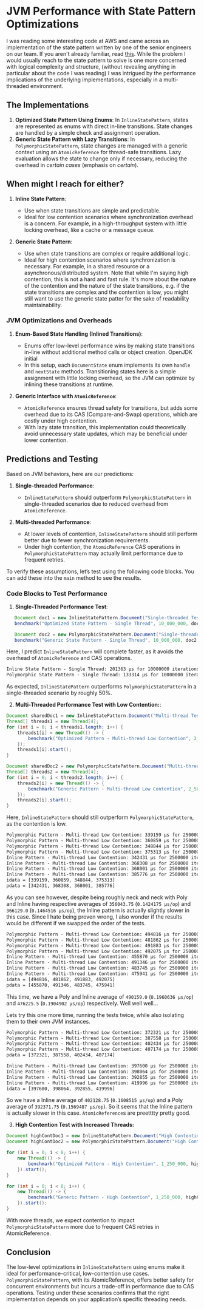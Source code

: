 # JVM Performance with State Pattern Optimizations

I was reading some interesting code at AWS and came across an implementation of the state pattern written by one of the senior engineers on our team. If you aren't already familiar, read [this](https://refactoring.guru/design-patterns/state). While the problem I would usually reach to the state pattern to solve is one more concerned with logical complexity and structure, (without revealing anything in particular about the code I was reading) I was intrigued by the performance implications of the underlying implementations, especially in a multi-threaded environment.

## The Implementations

1. **Optimized State Pattern Using Enums**: In `InlineStatePattern`, states are represented as enums with direct in-line transitions. State changes are handled by a simple check and assignment operation.
2. **Generic State Pattern with Lazy Transitions**: In `PolymorphicStatePattern`, state changes are managed with a generic context using an `AtomicReference` for thread-safe transitions. Lazy evaluation allows the state to change only if necessary, reducing the overhead in *certain cases* (emphasis on *certain*).

## When might I reach for either?

1. **Inline State Pattern**:
   - Use when state transitions are simple and predictable.
   - Ideal for low contention scenarios where synchronization overhead is a concern. For example, in a high-throughput system with little locking overhead, like a cache or a message queue.

2. **Generic State Pattern**:
   - Use when state transitions are complex or require additional logic.
   - Ideal for high contention scenarios where synchronization is necessary. For example, in a shared resource or a asynchronous/distributed system. Note that while I'm saying high contention, this is not a hard and fast rule. It's more about the nature of the contention and the nature of the state transitions, e.g. if the state transitions are complex and the contention is low, you might still want to use the generic state patter for the sake of readability maintainability.

### JVM Optimizations and Overheads

1. **Enum-Based State Handling (Inlined Transitions)**:
   - Enums offer low-level performance wins by making state transitions in-line without additional method calls or object creation. OpenJDK initial
   - In this setup, each `DocumentState` enum implements its own `handle` and `nextState` methods. Transitioning states here is a simple assignment with little locking overhead, so the JVM can optimize by inlining these transitions at runtime.

2. **Generic Interface with `AtomicReference`**:
   - `AtomicReference` ensures thread safety for transitions, but adds some overhead due to its CAS (Compare-and-Swap) operations, which are costly under high contention.
   - With lazy state transition, this implementation could theoretically avoid unnecessary state updates, which may be beneficial under lower contention.

## Predictions and Testing

Based on JVM behaviors, here are our predictions:

1. **Single-threaded Performance**:
   - `InlineStatePattern` should outperform `PolymorphicStatePattern` in single-threaded scenarios due to reduced overhead from `AtomicReference`.

2. **Multi-threaded Performance**:
   - At lower levels of contention, `InlineStatePattern` should still perform better due to fewer synchronization requirements.
   - Under high contention, the `AtomicReference` CAS operations in `PolymorphicStatePattern` may actually limit performance due to frequent retries.

To verify these assumptions, let’s test using the following code blocks. You can add these into the `main` method to see the results.

### Code Blocks to Test Performance

1. **Single-Threaded Performance Test**:

```java
   Document doc1 = new InlineStatePattern.Document("Single-threaded Test");
   benchmark("Optimized State Pattern - Single Thread", 10_000_000, doc1::handleState);

   Document doc2 = new PolymorphicStatePattern.Document("Single-threaded Test");
   benchmark("Generic State Pattern - Single Thread", 10_000_000, doc2::handleState);
```

Here, I predict `InlineStatePattern` will complete faster, as it avoids the overhead of `AtomicReference` and CAS operations.

```txt
Inline State Pattern - Single Thread: 201363 µs for 10000000 iterations (0.02 µs/op) - Last result: Published: Single-threaded Test
Polymorphic State Pattern - Single Thread: 133314 µs for 10000000 iterations (0.01 µs/op) - Last result: Published: Single-threaded Test
```

As expected, `InlineStatePattern` outperforms `PolymorphicStatePattern` in a single-threaded scenario by roughly 50%.

2. **Multi-Threaded Performance Test with Low Contention:**:

```java
Document sharedDoc1 = new InlineStatePattern.Document("Multi-thread Test");
Thread[] threads1 = new Thread[4];
for (int i = 0; i < threads1.length; i++) {
    threads1[i] = new Thread(() -> {
        benchmark("Optimized Pattern - Multi-thread Low Contention", 2_500_000, sharedDoc1::handleState);
    });
    threads1[i].start();
}

Document sharedDoc2 = new PolymorphicStatePattern.Document("Multi-thread Test");
Thread[] threads2 = new Thread[4];
for (int i = 0; i < threads2.length; i++) {
    threads2[i] = new Thread(() -> {
        benchmark("Generic Pattern - Multi-thread Low Contention", 2_500_000, sharedDoc2::handleState);
    });
    threads2[i].start();
}
```

Here, `InlineStatePattern` should still outperform `PolymorphicStatePattern`, as the contention is low.

```txt
Polymorphic Pattern - Multi-thread Low Contention: 339159 µs for 2500000 iterations (0.14 µs/op) - Last result: Published: Multi-thread Test
Polymorphic Pattern - Multi-thread Low Contention: 360859 µs for 2500000 iterations (0.14 µs/op) - Last result: Published: Multi-thread Test
Polymorphic Pattern - Multi-thread Low Contention: 348844 µs for 2500000 iterations (0.14 µs/op) - Last result: Published: Multi-thread Test
Polymorphic Pattern - Multi-thread Low Contention: 375313 µs for 2500000 iterations (0.15 µs/op) - Last result: Published: Multi-thread Test
Inline Pattern - Multi-thread Low Contention: 342431 µs for 2500000 iterations (0.14 µs/op) - Last result: Published: Multi-thread Test
Inline Pattern - Multi-thread Low Contention: 368308 µs for 2500000 iterations (0.15 µs/op) - Last result: Published: Multi-thread Test
Inline Pattern - Multi-thread Low Contention: 368001 µs for 2500000 iterations (0.15 µs/op) - Last result: Published: Multi-thread Test
Inline Pattern - Multi-thread Low Contention: 385776 µs for 2500000 iterations (0.15 µs/op) - Last result: Published: Multi-thread Test
idata = [339159, 360859, 348844, 375313]
pdata = [342431, 368308, 368001, 385776]
```

As you can see however, despite being roughly neck and neck with Poly and Inline having respective averages of `356043.75` (`0.1424175 µs/op`) and `366129.0` (`0.1464516 µs/op`), the Inline pattern is actually slightly slower in this case. Since I hate being proven wrong, I also wonder if the results would be different if we swapped the order of the tests.

```txt
Polymorphic Pattern - Multi-thread Low Contention: 494816 µs for 2500000 iterations (0.20 µs/op) - Last result: Published: Multi-thread Test
Polymorphic Pattern - Multi-thread Low Contention: 481862 µs for 2500000 iterations (0.19 µs/op) - Last result: Published: Multi-thread Test
Polymorphic Pattern - Multi-thread Low Contention: 491883 µs for 2500000 iterations (0.20 µs/op) - Last result: Published: Multi-thread Test
Polymorphic Pattern - Multi-thread Low Contention: 492075 µs for 2500000 iterations (0.20 µs/op) - Last result: Published: Multi-thread Test
Inline Pattern - Multi-thread Low Contention: 455870 µs for 2500000 iterations (0.18 µs/op) - Last result: Published: Multi-thread Test
Inline Pattern - Multi-thread Low Contention: 491346 µs for 2500000 iterations (0.20 µs/op) - Last result: Published: Multi-thread Test
Inline Pattern - Multi-thread Low Contention: 483745 µs for 2500000 iterations (0.19 µs/op) - Last result: Published: Multi-thread Test
Inline Pattern - Multi-thread Low Contention: 475941 µs for 2500000 iterations (0.19 µs/op) - Last result: Published: Multi-thread Test
idata = [494816, 481862, 491883, 492075]
pdata = [455870, 491346, 483745, 475941]
```

This time, we have a Poly and Inline average of `490159.0` (`0.1960636 µs/op`) and `476225.5` (`0.1904902 µs/op`) respectively. Well well well...

Lets try this one more time, running the tests twice, while also isolating them to their own JVM instances.

```txt
Polymorphic Pattern - Multi-thread Low Contention: 372321 µs for 2500000 iterations (0.15 µs/op) - Last result: Published: Multi-thread Test
Polymorphic Pattern - Multi-thread Low Contention: 387558 µs for 2500000 iterations (0.16 µs/op) - Last result: Published: Multi-thread Test
Polymorphic Pattern - Multi-thread Low Contention: 402434 µs for 2500000 iterations (0.16 µs/op) - Last result: Published: Multi-thread Test
Polymorphic Pattern - Multi-thread Low Contention: 407174 µs for 2500000 iterations (0.16 µs/op) - Last result: Published: Multi-thread Test
pdata = [372321, 387558, 402434, 407174]
```

```txt
Inline Pattern - Multi-thread Low Contention: 397600 µs for 2500000 iterations (0.16 µs/op) - Last result: Published: Multi-thread Test
Inline Pattern - Multi-thread Low Contention: 398064 µs for 2500000 iterations (0.16 µs/op) - Last result: Published: Multi-thread Test
Inline Pattern - Multi-thread Low Contention: 392855 µs for 2500000 iterations (0.16 µs/op) - Last result: Published: Multi-thread Test
Inline Pattern - Multi-thread Low Contention: 419996 µs for 2500000 iterations (0.17 µs/op) - Last result: Published: Multi-thread Test
idata = [397600, 398064, 392855, 419996]
```

So we have a Inline average of `402128.75` (`0.1608515 µs/op`) and a Poly average of `392371.75` (`0.1569487 µs/op`). So it seems that the Inline pattern is actually slower in this case. `AtomicReference`s are preetttty pretty good.

3. **High Contention Test with Increased Threads:**

```java
Document highContDoc1 = new InlineStatePattern.Document("High Contention Test");
Document highContDoc2 = new PolymorphicStatePattern.Document("High Contention Test");

for (int i = 0; i < 8; i++) {
    new Thread(() -> {
        benchmark("Optimized Pattern - High Contention", 1_250_000, highContDoc1::handleState);
    }).start();
}

for (int i = 0; i < 8; i++) {
    new Thread(() -> {
        benchmark("Generic Pattern - High Contention", 1_250_000, highContDoc2::handleState);
    }).start();
}
```

With more threads, we expect contention to impact `PolymorphicStatePattern` more due to frequent CAS retries in AtomicReference.

## Conclusion

The low-level optimizations in `InlineStatePattern` using enums make it ideal for performance-critical, low-contention use cases. `PolymorphicStatePattern`, with its AtomicReference, offers better safety for concurrent environments but incurs a trade-off in performance due to CAS operations. Testing under these scenarios confirms that the right implementation depends on your application’s specific threading needs.